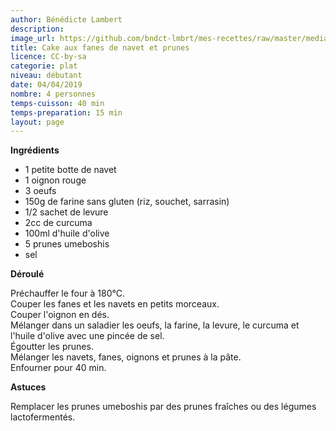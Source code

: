 ```yaml
---
author: Bénédicte Lambert
description: 
image_url: https://github.com/bndct-lmbrt/mes-recettes/raw/master/medias/cake-fanes-navet.jpg
title: Cake aux fanes de navet et prunes
licence: CC-by-sa
categorie: plat
niveau: débutant
date: 04/04/2019
nombre: 4 personnes
temps-cuisson: 40 min
temps-preparation: 15 min
layout: page
---
```



**Ingrédients**  
 
* 1 petite botte de navet
* 1 oignon rouge
* 3 oeufs
* 150g de farine sans gluten (riz, souchet, sarrasin)
* 1/2 sachet de levure
* 2cc de curcuma
* 100ml d'huile d'olive
* 5 prunes umeboshis
* sel

**Déroulé**

Préchauffer le four à 180°C.  
Couper les fanes et les navets en petits morceaux.  
Couper l'oignon en dés.  
Mélanger dans un saladier les oeufs, la farine, la levure, le curcuma et l'huile d'olive avec une pincée de sel.  
Égoutter les prunes.  
Mélanger les navets, fanes, oignons et prunes à la pâte.  
Enfourner pour 40 min.  

 
**Astuces** 

Remplacer les prunes umeboshis par des prunes fraîches ou des légumes lactofermentés.
